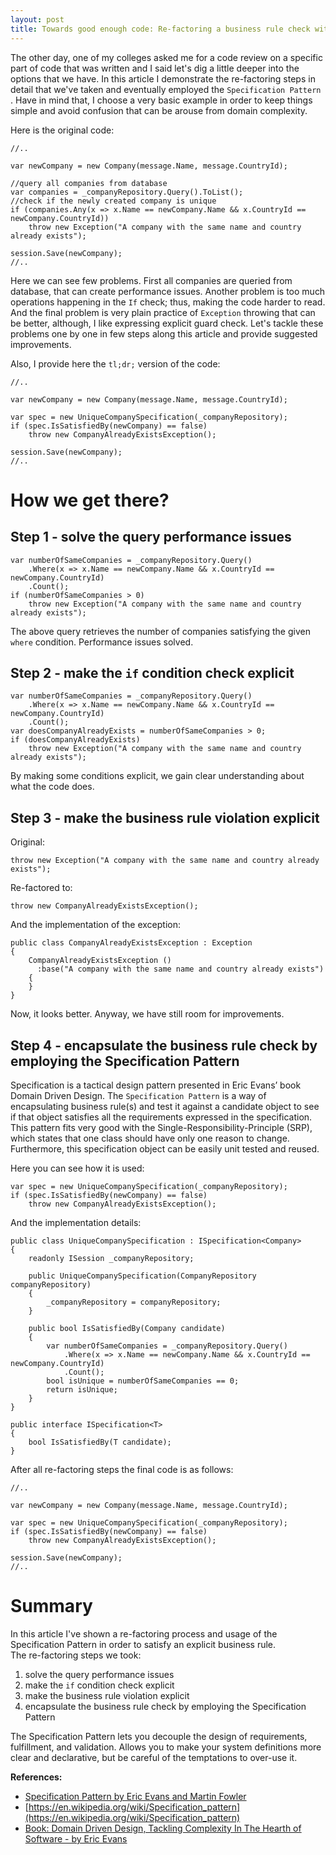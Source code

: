 ```yaml
---
layout: post
title: Towards good enough code: Re-factoring a business rule check with the Specification Pattern
---
```


The other day, one of my colleges asked me for a code review on a specific part of code that was written and I said let's dig a little deeper into the options that we have. In this article I demonstrate the re-factoring steps in detail that we've taken and eventually employed the `Specification Pattern` <!--excerpt-->. Have in mind that, I choose a very basic example in order to keep things simple and avoid confusion that can be arouse from domain complexity.

Here is the original code:  
  	
	//..

	var newCompany = new Company(message.Name, message.CountryId);
	
	//query all companies from database 
	var companies = _companyRepository.Query().ToList();
	//check if the newly created company is unique
	if (companies.Any(x => x.Name == newCompany.Name && x.CountryId == newCompany.CountryId))
		throw new Exception("A company with the same name and country already exists");

	session.Save(newCompany);
	//..

Here we can see few problems. First all companies are queried from database, that can create performance issues. Another problem is too much operations happening in the `If` check; thus, making the code harder to read. And the final problem is very plain practice of `Exception` throwing that can be better, although, I like expressing explicit guard check. Let's tackle these problems one by one in few steps along this article and provide suggested improvements.

Also, I provide here the `tl;dr;` version of the code:

	//..

	var newCompany = new Company(message.Name, message.CountryId);
	
	var spec = new UniqueCompanySpecification(_companyRepository);
	if (spec.IsSatisfiedBy(newCompany) == false)
		throw new CompanyAlreadyExistsException();

	session.Save(newCompany);
	//..

# How we get there?

## Step 1 - solve the query performance issues

	var numberOfSameCompanies = _companyRepository.Query()
		.Where(x => x.Name == newCompany.Name && x.CountryId == newCompany.CountryId)
		.Count();
	if (numberOfSameCompanies > 0)
		throw new Exception("A company with the same name and country already exists");

The above query retrieves the number of companies satisfying the given `where` condition. Performance issues solved.

## Step 2 - make the `if` condition check explicit 
	
	var numberOfSameCompanies = _companyRepository.Query()
		.Where(x => x.Name == newCompany.Name && x.CountryId == newCompany.CountryId)
		.Count();
	var doesCompanyAlreadyExists = numberOfSameCompanies > 0;
	if (doesCompanyAlreadyExists)
		throw new Exception("A company with the same name and country already exists");

By making some conditions explicit, we gain clear understanding about what the code does.

## Step 3 - make the business rule violation explicit 

Original:

	throw new Exception("A company with the same name and country already exists");

Re-factored to:

	throw new CompanyAlreadyExistsException();

And the implementation of the exception:

	public class CompanyAlreadyExistsException : Exception
	{
	    CompanyAlreadyExistsException () 
	      :base("A company with the same name and country already exists")
	    { 
		}
	}

Now, it looks better. Anyway, we have still room for improvements.

## Step 4 - encapsulate the business rule check by employing the Specification Pattern

Specification is a tactical design pattern presented in Eric Evans’ book Domain Driven Design. The `Specification Pattern` is a way of encapsulating business rule(s) and test it against a candidate object to see if that object satisfies all the requirements expressed in the specification. This pattern fits very good with the Single-Responsibility-Principle (SRP), which states that one class should have only one reason to change. Furthermore, this specification object can be easily unit tested and reused.  
  
Here you can see how it is used:

	var spec = new UniqueCompanySpecification(_companyRepository);
	if (spec.IsSatisfiedBy(newCompany) == false)
		throw new CompanyAlreadyExistsException();

And the implementation details:
	
	public class UniqueCompanySpecification : ISpecification<Company>
	{
		readonly ISession _companyRepository;

		public UniqueCompanySpecification(CompanyRepository companyRepository)
		{
			_companyRepository = companyRepository;
		}

		public bool IsSatisfiedBy(Company candidate)
		{
			var numberOfSameCompanies = _companyRepository.Query()
				.Where(x => x.Name == newCompany.Name && x.CountryId == newCompany.CountryId)
				.Count();
			bool isUnique = numberOfSameCompanies == 0;
			return isUnique;
		}
	}

	public interface ISpecification<T>
	{
		bool IsSatisfiedBy(T candidate);
	} 

After all re-factoring steps the final code is as follows:

	//..

	var newCompany = new Company(message.Name, message.CountryId);
	
	var spec = new UniqueCompanySpecification(_companyRepository);
	if (spec.IsSatisfiedBy(newCompany) == false)
		throw new CompanyAlreadyExistsException();

	session.Save(newCompany);
	//..

# Summary

In this article I've shown a re-factoring process and usage of the Specification Pattern in order to satisfy an explicit business rule.     
The re-factoring steps we took:  

1. solve the query performance issues
2. make the `if` condition check explicit
3. make the business rule violation explicit
4. encapsulate the business rule check by employing the Specification Pattern

The Specification Pattern lets you decouple the design of requirements, fulfillment, and validation. Allows you to make your system definitions more clear and declarative, but be careful of the temptations to over-use it.

**References:**

- [Specification Pattern by Eric Evans and Martin Fowler](http://martinfowler.com/apsupp/spec.pdf)
- [https://en.wikipedia.org/wiki/Specification_pattern](https://en.wikipedia.org/wiki/Specification_pattern)
- [Book: Domain Driven Design, Tackling Complexity In The Hearth of Software - by Eric Evans](http://www.amazon.com/Domain-Driven-Design-Tackling-Complexity-Software/dp/0321125215)